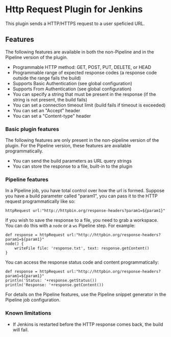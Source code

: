 # Http Request Plugin for Jenkins

This plugin sends a HTTP/HTTPS request to a user speficied URL.

## Features

The following features are available in both the non-Pipeline and in
the Pipeline version of the plugin.

* Programmable HTTP method: GET, POST, PUT, DELETE, or HEAD
* Programmable range of expected response codes (a response code outside the range fails the build)
* Supports Basic Authentication (see global configuration)
* Supports From Authentication (see global configuration)
* You can specify a string that must be present in the response (if the string is not present, the build fails)
* You can set a connection timeout limit (build fails if timeout is exceeded)
* You can set an "Accept" header
* You can set a "Content-type" header

### Basic plugin features

The following features are only present in the non-pipeline version of
the plugin. For the Pipeline version, these features are available
programmatically.

* You can send the build parameters as URL query strings
* You can store the response to a file, built-in to the plugin

### Pipeline features

In a Pipeline job, you have total control over how the url is
formed. Suppose you have a build parameter called "param1",
you can pass it to the HTTP request programmatically like so:

```
httpRequest url:"http://httpbin.org/response-headers?param1=${param1}"
```

If you wish to save the response to a file, you need to grab a
workspace. You can do this with a `node` or a `ws` Pipeline step. For
example:

```
def response = httpRequest url:"http://httpbin.org/response-headers?param1=${param1}"
node() {
    writeFile file: 'response.txt', text: response.getContent()
}
```

You can access the response status code and content programmatically:

```
def response = httpRequest url:"http://httpbin.org/response-headers?param1=${param1}"
println('Status: '+response.getStatus())
println('Response: '+response.getContent())
```

For details on the Pipeline features, use the Pipeline snippet generator
in the Pipeline job configuration.

### Known limitations

* If Jenkins is restarted before the HTTP response comes back, the build will fail.
